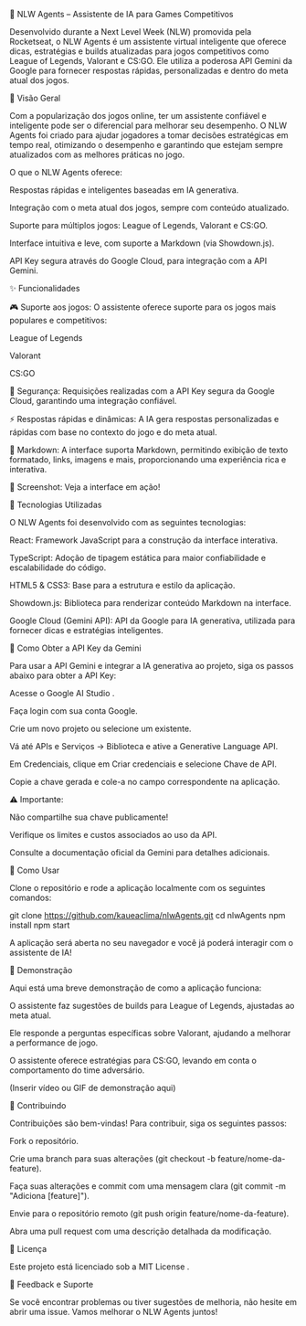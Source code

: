 🧠 NLW Agents – Assistente de IA para Games Competitivos

Desenvolvido durante a Next Level Week (NLW) promovida pela Rocketseat, o NLW Agents é um assistente virtual inteligente que oferece dicas, estratégias e builds atualizadas para jogos competitivos como League of Legends, Valorant e CS:GO. Ele utiliza a poderosa API Gemini da Google para fornecer respostas rápidas, personalizadas e dentro do meta atual dos jogos.

🌟 Visão Geral

Com a popularização dos jogos online, ter um assistente confiável e inteligente pode ser o diferencial para melhorar seu desempenho. O NLW Agents foi criado para ajudar jogadores a tomar decisões estratégicas em tempo real, otimizando o desempenho e garantindo que estejam sempre atualizados com as melhores práticas no jogo.

O que o NLW Agents oferece:

Respostas rápidas e inteligentes baseadas em IA generativa.

Integração com o meta atual dos jogos, sempre com conteúdo atualizado.

Suporte para múltiplos jogos: League of Legends, Valorant e CS:GO.

Interface intuitiva e leve, com suporte a Markdown (via Showdown.js).

API Key segura através do Google Cloud, para integração com a API Gemini.

✨ Funcionalidades

🎮 Suporte aos jogos: O assistente oferece suporte para os jogos mais populares e competitivos:

League of Legends

Valorant

CS:GO

🔐 Segurança: Requisições realizadas com a API Key segura da Google Cloud, garantindo uma integração confiável.

⚡ Respostas rápidas e dinâmicas: A IA gera respostas personalizadas e rápidas com base no contexto do jogo e do meta atual.

📄 Markdown: A interface suporta Markdown, permitindo exibição de texto formatado, links, imagens e mais, proporcionando uma experiência rica e interativa.

📸 Screenshot: Veja a interface em ação!

🚀 Tecnologias Utilizadas

O NLW Agents foi desenvolvido com as seguintes tecnologias:

React: Framework JavaScript para a construção da interface interativa.

TypeScript: Adoção de tipagem estática para maior confiabilidade e escalabilidade do código.

HTML5 & CSS3: Base para a estrutura e estilo da aplicação.

Showdown.js: Biblioteca para renderizar conteúdo Markdown na interface.

Google Cloud (Gemini API): API da Google para IA generativa, utilizada para fornecer dicas e estratégias inteligentes.

🔐 Como Obter a API Key da Gemini

Para usar a API Gemini e integrar a IA generativa ao projeto, siga os passos abaixo para obter a API Key:

Acesse o Google AI Studio
.

Faça login com sua conta Google.

Crie um novo projeto ou selecione um existente.

Vá até APIs e Serviços → Biblioteca e ative a Generative Language API.

Em Credenciais, clique em Criar credenciais e selecione Chave de API.

Copie a chave gerada e cole-a no campo correspondente na aplicação.

⚠️ Importante:

Não compartilhe sua chave publicamente!

Verifique os limites e custos associados ao uso da API.

Consulte a documentação oficial da Gemini
 para detalhes adicionais.

🧪 Como Usar

Clone o repositório e rode a aplicação localmente com os seguintes comandos:

git clone https://github.com/kaueaclima/nlwAgents.git
cd nlwAgents
npm install
npm start


A aplicação será aberta no seu navegador e você já poderá interagir com o assistente de IA!

🎥 Demonstração

Aqui está uma breve demonstração de como a aplicação funciona:

O assistente faz sugestões de builds para League of Legends, ajustadas ao meta atual.

Ele responde a perguntas específicas sobre Valorant, ajudando a melhorar a performance de jogo.

O assistente oferece estratégias para CS:GO, levando em conta o comportamento do time adversário.

(Inserir vídeo ou GIF de demonstração aqui)

📑 Contribuindo

Contribuições são bem-vindas! Para contribuir, siga os seguintes passos:

Fork o repositório.

Crie uma branch para suas alterações (git checkout -b feature/nome-da-feature).

Faça suas alterações e commit com uma mensagem clara (git commit -m "Adiciona [feature]").

Envie para o repositório remoto (git push origin feature/nome-da-feature).

Abra uma pull request com uma descrição detalhada da modificação.

📝 Licença

Este projeto está licenciado sob a MIT License
.

💬 Feedback e Suporte

Se você encontrar problemas ou tiver sugestões de melhoria, não hesite em abrir uma issue. Vamos melhorar o NLW Agents juntos!